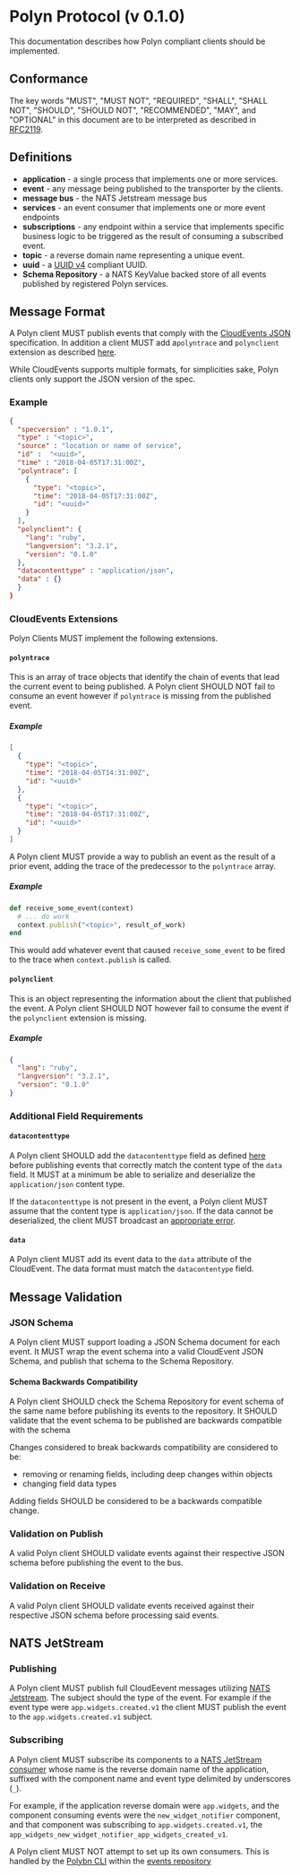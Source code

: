 # Polyn Protocol (v 0.1.0)

This documentation describes how Polyn compliant clients should be implemented.

## Conformance

The key words "MUST", "MUST NOT", "REQUIRED", "SHALL", "SHALL NOT", "SHOULD", "SHOULD NOT",
"RECOMMENDED", "MAY", and "OPTIONAL" in this document are to be interpreted as described in
[RFC2119](https://datatracker.ietf.org/doc/html/rfc2119).

## Definitions

- **application** - a single process that implements one or more services.
- **event** - any message being published to the transporter by the clients.
- **message bus** - the NATS Jetstream message bus
- **services** - an event consumer that implements one or more event endpoints
- **subscriptions** - any endpoint within a service that implements specific business logic to be
  triggered as the result of consuming a subscribed event.
- **topic** - a reverse domain name representing a unique event.
- **uuid** - a [UUID v4](https://datatracker.ietf.org/doc/html/rfc4122) compliant UUID.
- **Schema Repository** - a NATS KeyValue backed store of all events published by registered Polyn
  services.

## Message Format

A Polyn client MUST publish events that comply with the
[CloudEvents JSON](https://github.com/cloudevents/spec/blob/v1.0.2/cloudevents/formats/json-format.md)
specification. In addition a client MUST add a`polyntrace` and `polynclient` extension as described
[here](https://github.com/cloudevents/spec/blob/v1.0.2/cloudevents/formats/json-format.md#2-attributes).

While CloudEvents supports multiple formats, for simplicities sake, Polyn clients only support the
JSON version of the spec.

### Example

```json
{
  "specversion" : "1.0.1",
  "type" : "<topic>",
  "source" : "location or name of service",
  "id" :  "<uuid>",
  "time" : "2018-04-05T17:31:00Z",
  "polyntrace": [
    {
      "type": "<topic>",
      "time": "2018-04-05T17:31:00Z",
      "id": "<uuid>"
    }
  ],
  "polynclient": {
    "lang": "ruby",
    "langversion": "3.2.1",
    "version": "0.1.0"
  },
  "datacontenttype" : "application/json",
  "data" : {}
  }
}
```

### CloudEvents Extensions

Polyn Clients MUST implement the following extensions.

#### `polyntrace`

This is an array of trace objects that identify the chain of events that lead the current event to
being published. A Polyn client SHOULD NOT fail to consume an event however if `polyntrace` is
missing from the published event.

##### Example

```json
[
  {
    "type": "<topic>",
    "time": "2018-04-05T14:31:00Z",
    "id": "<uuid>"
  },
  {
    "type": "<topic>",
    "time": "2018-04-05T17:31:00Z",
    "id": "<uuid>"
  }
]
```

A Polyn client MUST provide a way to publish an event as the result of a prior event, adding the
trace of the predecessor to the `polyntrace` array.

##### Example

```ruby
def receive_some_event(context)
  # ... do work
  context.publish("<topic>", result_of_work)
end
```

This would add whatever event that caused `receive_some_event` to be fired to the trace when
`context.publish` is called.

#### `polynclient`

This is an object representing the information about the client that published the event. A Polyn
client SHOULD NOT however fail to consume the event if the `polynclient` extension is missing.

##### Example

```json
{
  "lang": "ruby",
  "langversion": "3.2.1",
  "version": "0.1.0"
}
```

### Additional Field Requirements

#### `datacontenttype`

A Polyn client SHOULD add the `datacontenttype` field as defined [here](https://github.com/cloudevents/spec/blob/v1.0.2/cloudevents/spec.md#datacontenttype)
before publishing events that correctly match the content type of the `data` field. It MUST at a
minimum be able to serialize and deserialize the `application/json` content type.

If the `datacontenttype` is not present in the event, a Polyn client MUST assume that the content
type is `application/json`. If the data cannot be deserialized, the client MUST broadcast an
[appropriate error]().

#### `data`

A Polyn client MUST add its event data to the `data` attribute of the CloudEvent. The data format
must match the `datacontentype` field.

## Message Validation

### JSON Schema

A Polyn client MUST support loading a JSON Schema document for each event. It MUST wrap the event
schema into a valid CloudEvent JSON Schema, and publish that schema to the Schema Repository.

#### Schema Backwards Compatibility

A Polyn client SHOULD check the Schema Repository for event schema of the same name before
publishing its events to the repository. It SHOULD validate that the event schema to be published
are backwards compatible with the schema

Changes considered to break backwards compatibility are considered to be:

- removing or renaming fields, including deep changes within objects
- changing field data types

Adding fields SHOULD be considered to be a backwards compatible change.

### Validation on Publish

A valid Polyn client SHOULD validate events against their respective JSON schema before publishing
the event to the bus.

### Validation on Receive

A valid Polyn client SHOULD validate events received against their respective JSON schema before
processing said events.

## NATS JetStream

### Publishing

A Polyn client MUST publish full CloudEevent messages utilizing [NATS Jetstream](https://docs.nats.io/nats-concepts/jetstream).
The subject should the type of the event. For example if the event type were
`app.widgets.created.v1` the client MUST publish the event to the `app.widgets.created.v1` subject.

### Subscribing

A Polyn client MUST subscribe its components to a [NATS JetStream consumer]()
whose name is the reverse domain name of the application, suffixed with the component name and
event type delimited by underscores (`_`).

For example, if the application reverse domain were `app.widgets`, and the component consuming events
were the `new_widget_notifier` component, and that component was subscribing to `app.widgets.created.v1`,
the `app_widgets_new_widget_notifier_app_widgets_created_v1`.

A Polyn client MUST NOT attempt to set up its own consumers. This is handled by the [Polybn CLI]()
within the [events repository]()
